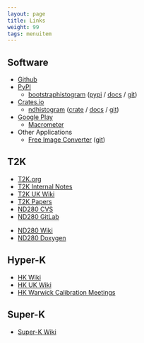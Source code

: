 ```yaml
---
layout: page
title: Links
weight: 99
tags: menuitem
---
```


## Software

- [Github](https://github.com/davehadley?tab=repositories)
- [PyPI](https://pypi.org/user/davehadley/)
  - [bootstraphistogram](https://bootstraphistogram.readthedocs.io) ([pypi](https://pypi.org/project/bootstraphistogram/) / [docs](https://bootstraphistogram.readthedocs.io) / [git](https://github.com/davehadley/bootstraphistogram))
- [Crates.io](https://crates.io/users/davehadley)
  - [ndhistogram](https://crates.io/crates/ndhistogram) ([crate](https://crates.io/crates/ndhistogram) / [docs](https://docs.rs/ndhistogram) / [git](https://github.com/davehadley/ndhistogram))
- [Google Play](https://play.google.com/store/apps/developer?id=Dave+Hadley)
  - [Macrometer](https://play.google.com/store/apps/details?id=uk.co.davehadley.calorimeterandroid)
- Other Applications
  - [Free Image Converter](https://free-image-converter.davehadley.co.uk/) ([git](https://github.com/davehadley/image-converter))

## T2K

- [T2K.org](http://www.t2k.org/events_listing)
- [T2K Internal Notes](www.t2k.org/docs/technotes/)
- [T2K UK Wiki](http://www.t2kuk.org/wiki/DavidHadley)
- [T2K Papers](http://t2k-experiment.org/publications/)
- [ND280 CVS](http://repo.nd280.org/viewvc)
- [ND280 GitLab](https://git.t2k.org/nd280)
<!-- - [ND280 Bugzilla](http://bugzilla.nd280.org) -->
- [ND280 Wiki](https://git.t2k.org/nd280/wiki/nd280-wiki/-/wikis/home)
- [ND280 Doxygen](http://hep.lancs.ac.uk/nd280Doc/)

<!-- * [ND280 LXR](https://repo.nd280.org/lxr) -->

## Hyper-K

- [HK Wiki](https://wiki.hyperk.org)
- [HK UK Wiki](https://wiki.uk.hyperk.org)
- [HK Warwick Calibration Meetings](https://indico.uk.hyperk.org/category/25/)
<!-- * [HK Warwick Calibration Meetings](https://wiki.uk.hyperk.org/WarwickCalibrationMeetings) -->

## Super-K

- [Super-K Wiki](https://www-sk.icrr.u-tokyo.ac.jp/)

<!-- ## WATCHMAN

- [UK Group Meetings](https://ntpc.ucllnl.org/rrm/index.php/UK_group_meetings)
- [UK Simulations](https://ntpc.ucllnl.org/rrm/index.php/UK_SAS) -->
